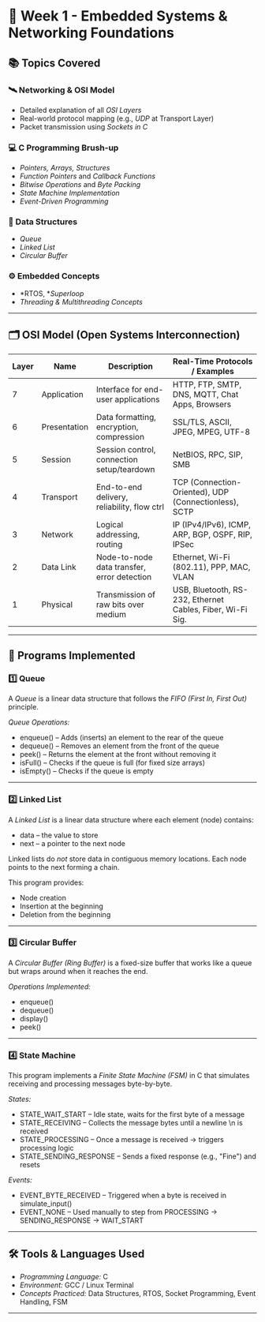 # 📘 Week 1 - Embedded Systems & Networking Foundations

## 📚 Topics Covered

### 🛰 Networking & OSI Model
- Detailed explanation of all *OSI Layers*
- Real-world protocol mapping (e.g., *UDP* at Transport Layer)
- Packet transmission using *Sockets in C*

### 💻 C Programming Brush-up
- *Pointers, Arrays, Structures*
- *Function Pointers* and *Callback Functions*
- *Bitwise Operations* and *Byte Packing*
- *State Machine Implementation*
- *Event-Driven Programming*

### 📐 Data Structures
- *Queue*
- *Linked List*
- *Circular Buffer*

### ⚙ Embedded Concepts
- *RTOS, **Superloop*
- *Threading & Multithreading Concepts*

---

## 🗂 OSI Model (Open Systems Interconnection)

| Layer | Name         | Description                                 | Real-Time Protocols / Examples                             |
|-------|--------------|---------------------------------------------|-------------------------------------------------------------|
| 7     | Application  | Interface for end-user applications         | HTTP, FTP, SMTP, DNS, MQTT, Chat Apps, Browsers            |
| 6     | Presentation | Data formatting, encryption, compression    | SSL/TLS, ASCII, JPEG, MPEG, UTF-8                          |
| 5     | Session      | Session control, connection setup/teardown | NetBIOS, RPC, SIP, SMB                                     |
| 4     | Transport    | End-to-end delivery, reliability, flow ctrl | TCP (Connection-Oriented), UDP (Connectionless), SCTP      |
| 3     | Network      | Logical addressing, routing                 | IP (IPv4/IPv6), ICMP, ARP, BGP, OSPF, RIP, IPSec           |
| 2     | Data Link    | Node-to-node data transfer, error detection | Ethernet, Wi-Fi (802.11), PPP, MAC, VLAN                   |
| 1     | Physical     | Transmission of raw bits over medium        | USB, Bluetooth, RS-232, Ethernet Cables, Fiber, Wi-Fi Sig. |

---

## 🧪 Programs Implemented

### 1️⃣ Queue

A *Queue* is a linear data structure that follows the *FIFO (First In, First Out)* principle.

*Queue Operations:*
- enqueue() – Adds (inserts) an element to the rear of the queue
- dequeue() – Removes an element from the front of the queue
- peek() – Returns the element at the front without removing it
- isFull() – Checks if the queue is full (for fixed size arrays)
- isEmpty() – Checks if the queue is empty

---

### 2️⃣ Linked List

A *Linked List* is a linear data structure where each element (node) contains:
- data – the value to store
- next – a pointer to the next node

Linked lists do *not* store data in contiguous memory locations. Each node points to the next forming a chain.

This program provides:
- Node creation
- Insertion at the beginning
- Deletion from the beginning

---

### 3️⃣ Circular Buffer

A *Circular Buffer (Ring Buffer)* is a fixed-size buffer that works like a queue but wraps around when it reaches the end.

*Operations Implemented:*
- enqueue()
- dequeue()
- display()
- peek()

---

### 4️⃣ State Machine

This program implements a *Finite State Machine (FSM)* in C that simulates receiving and processing messages byte-by-byte.

*States:*
- STATE_WAIT_START – Idle state, waits for the first byte of a message
- STATE_RECEIVING – Collects the message bytes until a newline \n is received
- STATE_PROCESSING – Once a message is received → triggers processing logic
- STATE_SENDING_RESPONSE – Sends a fixed response (e.g., "Fine") and resets

*Events:*
- EVENT_BYTE_RECEIVED – Triggered when a byte is received in simulate_input()
- EVENT_NONE – Used manually to step from PROCESSING → SENDING_RESPONSE → WAIT_START

---

## 🛠 Tools & Languages Used
- *Programming Language:* C
- *Environment:* GCC / Linux Terminal
- *Concepts Practiced:* Data Structures, RTOS, Socket Programming, Event Handling, FSM

---

